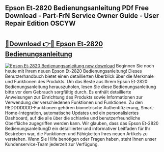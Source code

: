 ## Epson Et-2820 Bedienungsanleitung PDf Free Download - Part-FrN Service Owner Guide - User Repair Edition OSCYW

# <h2><a href="http://df1w2w.blite.top/?on=Epson+Et-2820+Bedienungsanleitung">🔗Download 👉🔴 Epson Et-2820 Bedienungsanleitung</a></h2>

[![Epson Et-2820 Bedienungsanleitung new download](https://i.imgur.com/lujVjoI.png)](http://df1w2w.blite.top/?on=Epson+Et-2820+Bedienungsanleitung)
Beginnen Sie noch heute mit Ihrem neuen Epson Et-2820 Bedienungsanleitung! Dieses Benutzerhandbuch bietet einen detaillierten Überblick über die Merkmale und Funktionen des Produkts. Um das Beste aus Ihrem Epson Et-2820 Bedienungsanleitung herauszuholen, lesen Sie diese Bedienungsanleitung bitte vor dem Gebrauch sorgfältig durch. Es enthält detaillierte Anweisungen zur Einrichtung des Produkts sowie Informationen zur Verwendung der verschiedenen Funktionen und Funktionen. Zu den REDDDDDDD-Funktionen gehören biometrische Authentifizierung, Smart-Home-Integration, automatische Updates und ein personalisiertes Dashboard, auf die alle über die schlanke und benutzerfreundliche Oberfläche zugegriffen werden kann. Wir glauben, dass das Epson Et-2820 BedienungsanleitungD ein detaillierter und informativer Leitfaden für Ihr Bestreben war, die Funktionen und Fähigkeiten Ihres neuen Artikels zu verstehen. Wenn Sie Hilfe benötigen oder Fragen haben, steht Ihnen unser Kundenservice-Team jederzeit zur Verfügung.
